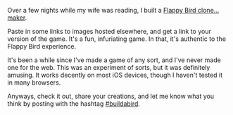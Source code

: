 <!--
{
	title: "build-a-bird",
	slug: "build-a-bird"
}
-->

Over a few nights while my wife was reading, I built a [Flappy Bird clone... maker](http://build-a-bird.tumblr.com/).

Paste in some links to images hosted elsewhere, and get a link to your version of the game. It's a fun, infuriating game. In that, it's authentic to the Flappy Bird experience.

It's been a while since I've made a game of any sort, and I've never made one for the web. This was an experiment of sorts, but it was definitely amusing. It works decently on most iOS devices, though I haven't tested it in many browsers.

Anyways, check it out, share your creations, and let me know what you think by posting with the hashtag [\#buildabird](https://tagboard.com/buildabird/160776).
